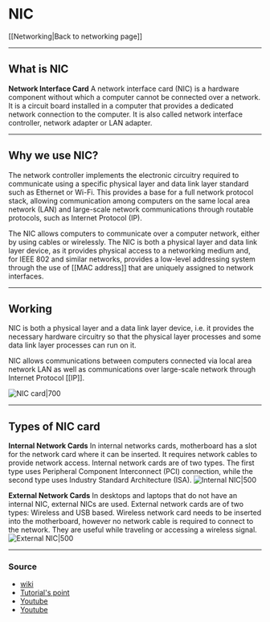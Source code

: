 # NIC
[[Networking|Back to networking page]]
- --
## What is NIC
**Network Interface Card**
A network interface card (NIC) is a hardware component without which a computer cannot be connected over a network. It is a circuit board installed in a computer that provides a dedicated network connection to the computer. It is also called network interface controller, network adapter or LAN adapter.
- --
## Why we use NIC?
The network controller implements the electronic circuitry required to communicate using a specific physical layer and data link layer standard such as Ethernet or Wi-Fi. This provides a base for a full network protocol stack, allowing communication among computers on the same local area network (LAN) and large-scale network communications through routable protocols, such as Internet Protocol (IP).

The NIC allows computers to communicate over a computer network, either by using cables or wirelessly. The NIC is both a physical layer and data link layer device, as it provides physical access to a networking medium and, for IEEE 802 and similar networks, provides a low-level addressing system through the use of [[MAC address]]  that are uniquely assigned to network interfaces.
- --
## Working
NIC is both a physical layer and a data link layer device, i.e. it provides the necessary hardware circuitry so that the physical layer processes and some data link layer processes can run on it.

NIC allows communications between computers connected via local area network LAN as well as communications over large-scale network through Internet Protocol [[IP]].


![NIC card|700](https://upload.wikimedia.org/wikipedia/commons/thumb/2/24/An_Intel_82574L_Gigabit_Ethernet_NIC%2C_PCI_Express_x1_card.jpg/1200px-An_Intel_82574L_Gigabit_Ethernet_NIC%2C_PCI_Express_x1_card.jpg)

- --
## Types of NIC card
**Internal Network Cards**
In internal networks cards, motherboard has a slot for the network card where it can be inserted. It requires network cables to provide network access. Internal network cards are of two types. The first type uses Peripheral Component Interconnect (PCI) connection, while the second type uses Industry Standard Architecture (ISA).
![Internal NIC|500](https://www.tutorialspoint.com/assets/questions/media/17618/chip.jpg)

**External Network Cards**
In desktops and laptops that do not have an internal NIC, external NICs are used. External network cards are of two types: Wireless and USB based. Wireless network card needs to be inserted into the motherboard, however no network cable is required to connect to the network. They are useful while traveling or accessing a wireless signal.
![External NIC|500](https://www.tutorialspoint.com/assets/questions/media/17618/network.jpg)

- --
### Source
- [wiki](https://en.wikipedia.org/wiki/Network_interface_controller)
- [Tutorial's point](https://www.tutorialspoint.com/what-is-network-interface-card-nic)
- [Youtube](https://youtu.be/m9evUZtkEAc)
- [Youtube](https://youtu.be/wiftIcXpyw0)